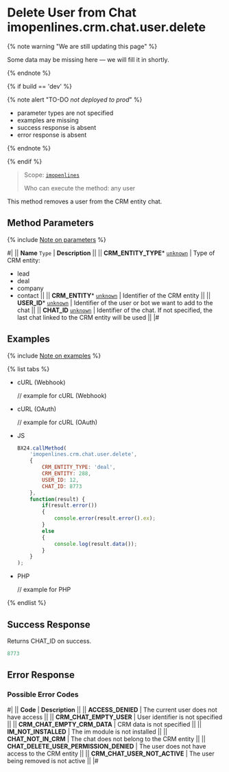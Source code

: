# Delete User from Chat imopenlines.crm.chat.user.delete

{% note warning "We are still updating this page" %}

Some data may be missing here — we will fill it in shortly.

{% endnote %}

{% if build == 'dev' %}

{% note alert "TO-DO _not deployed to prod_" %}

- parameter types are not specified
- examples are missing
- success response is absent
- error response is absent

{% endnote %}

{% endif %}

> Scope: [`imopenlines`](../../../scopes/permissions.md)
>
> Who can execute the method: any user

This method removes a user from the CRM entity chat.

## Method Parameters

{% include [Note on parameters](../../../../_includes/required.md) %}

#|
|| **Name**
`Type` | **Description** ||
|| **CRM_ENTITY_TYPE*** 
[`unknown`](../../../data-types.md) | Type of CRM entity:
- lead
- deal
- company
- contact
 ||
|| **CRM_ENTITY*** 
[`unknown`](../../../data-types.md) | Identifier of the CRM entity ||
|| **USER_ID*** 
[`unknown`](../../../data-types.md) | Identifier of the user or bot we want to add to the chat ||
|| **CHAT_ID** 
[`unknown`](../../../data-types.md) | Identifier of the chat. If not specified, the last chat linked to the CRM entity will be used ||
|#

## Examples

{% include [Note on examples](../../../../_includes/examples.md) %}

{% list tabs %}

- cURL (Webhook)

    // example for cURL (Webhook)

- cURL (OAuth)

    // example for cURL (OAuth)

- JS

    ```js
    BX24.callMethod(
        'imopenlines.crm.chat.user.delete',
        {
            CRM_ENTITY_TYPE: 'deal',
            CRM_ENTITY: 288,
            USER_ID: 12,
            CHAT_ID: 8773
        },
        function(result) {
            if(result.error())
            {
                console.error(result.error().ex);
            }
            else
            {
                console.log(result.data());
            }
        }
    );
    ```

- PHP

    // example for PHP

{% endlist %}

## Success Response

Returns CHAT_ID on success.

```js
8773
```

## Error Response

### Possible Error Codes

#|
|| **Code** | **Description** ||
|| **ACCESS_DENIED** | The current user does not have access ||
|| **CRM_CHAT_EMPTY_USER** | User identifier is not specified ||
|| **CRM_CHAT_EMPTY_CRM_DATA** | CRM data is not specified ||
|| **IM_NOT_INSTALLED** | The im module is not installed ||
|| **CHAT_NOT_IN_CRM** | The chat does not belong to the CRM entity ||
|| **CHAT_DELETE_USER_PERMISSION_DENIED** | The user does not have access to the CRM entity ||
|| **CRM_CHAT_USER_NOT_ACTIVE** | The user being removed is not active ||
|#